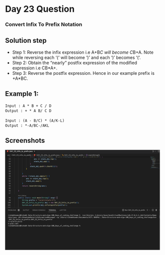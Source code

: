 
# Day 23 Question
### Convert Infix To Prefix Notation



##  Solution step
- Step 1: Reverse the infix expression i.e A+B*C will become C*B+A. Note while reversing each ‘(‘ will become ‘)’ and each ‘)’ becomes ‘(‘.
- Step 2: Obtain the “nearly” postfix expression of the modified expression i.e CB*A+.
- Step 3: Reverse the postfix expression. Hence in our example prefix is +A*BC.


## Example 1:


````
Input : A * B + C / D
Output : + * A B/ C D 

Input : (A - B/C) * (A/K-L)
Output : *-A/BC-/AKL

````










## Screenshots

![Solution Screenshot](/ProgramSS/Solution23.png)







